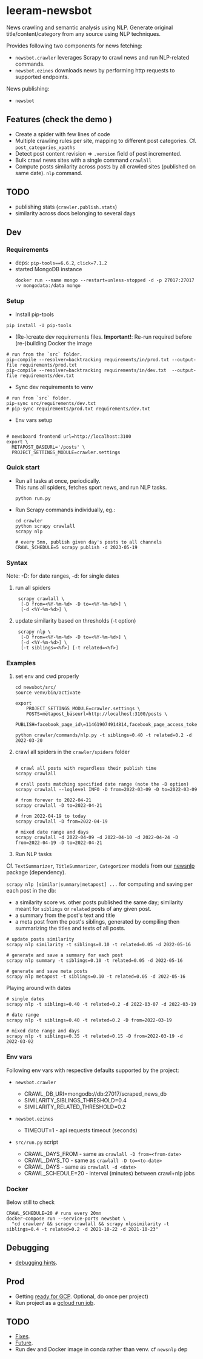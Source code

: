 # leeram-newsbot

News crawling and semantic analysis using NLP. 
Generate original title/content/category from any source using NLP techniques.

Provides following two components for news fetching:
* `newsbot.crawler` leverages Scrapy to crawl news and run NLP-related commands.
* `newsbot.ezines` downloads news by performing http requests to supported endpoints.

News publishing:
* `newsbot`


## Features (check the demo )
- Create a spider with few lines of code
- Multiple crawling rules per site, mapping to different post categories.
  Cf. `post_categories_xpaths`
- Detect post content revision => `.version` field of post incremented.
- Bulk crawl news sites with a single command `crawlall`
- Compute posts similarity across posts by all crawled sites (published on same date). 
  `nlp` command.

## TODO

- publishing stats (`crawler.publish.stats`)
- similarity across docs belonging to several days 


## Dev


### Requirements

* deps: `pip-tools==6.6.2`, `click=7.1.2` 
* started MongoDB instance
    ```shell
    docker run --name mongo --restart=unless-stopped -d -p 27017:27017  -v mongodata:/data mongo 
    ```

### Setup

* Install pip-tools
```shell
pip install -U pip-tools
```

* (Re-)create dev requirements files. 
**Important!**: Re-run required before (re-)building Docker the image
```shell
# run from the `src` folder.
pip-compile --resolver=backtracking requirements/in/prod.txt --output-file requirements/prod.txt 
pip-compile --resolver=backtracking requirements/in/dev.txt  --output-file requirements/dev.txt 
```
* Sync dev requirements to venv
```shell
# run from `src` folder.
pip-sync src/requirements/dev.txt 
# pip-sync requirements/prod.txt requirements/dev.txt
```
* Env vars setup

```shell

# newsboard frontend url=http://localhost:3100
export \
  METAPOST_BASEURL='/posts' \
  PROJECT_SETTINGS_MODULE=crawler.settings
```


### Quick start

* Run all tasks at once, periodically. \
This runs all spiders, fetches sport news, and run NLP tasks.
    ```shell
    python run.py
    ```
  
* Run Scrapy commands individually, eg.:
    ```shell
    cd crawler 
    python scrapy crawlall 
    scrapy nlp
    
    # every 5mn, publish given day's posts to all channels  
    CRAWL_SCHEDULE=5 scrapy publish -d 2023-05-19

    ```

### Syntax

Note: -D: for date ranges, -d: for single dates


1. run all spiders
    ```  
     scrapy crawlall \
      [-D from=<%Y-%m-%d> -D to=<%Y-%m-%d>] \ 
      [-d <%Y-%m-%d>] \
    ```

2. update similarity based on thresholds (-t option)
    ```  
     scrapy nlp \
      [-D from=<%Y-%m-%d> -D to=<%Y-%m-%d>] \ 
      [-d <%Y-%m-%d>] \
      [-t siblings=<%f>] [-t related=<%f>]
    ```

### Examples

1. set env and cwd properly
    ```shell
    cd newsbot/src/
    source venv/bin/activate
   
    export 
        PROJECT_SETTINGS_MODULE=crawler.settings \
        POSTS=metapost_baseurl=http://localhost:3100/posts \
        PUBLISH=facebook_page_id\=114619074914814,facebook_page_access_token\=EAAwyeRawKuUBANX0rMywMrLHHgZAQbT90pddXLp8jZBaZBfM6YP0AWGWHnk4SppELnjTt3vCJtZBcJbZCJkWpoWSwez77uQaZAkJx6WUrO7MQJUmfToHPro1h691V1E55AAOUEXhSK6xrPYMaSWEhC8tQ6qZAHDhMfJNgtrQJhQTrfZBMaa2fRu6
    
    python crawler/commands/nlp.py -t siblings=0.40 -t related=0.2 -d 2022-03-20

    ```

2. crawl all spiders in the `crawler/spiders` folder
    ```shell
    
    # crawl all posts with regardless their publish time  
    scrapy crawlall
    
    # crall posts matching specified date range (note the -D option)
    scrapy crawlall --loglevel INFO -D from=2022-03-09 -D to=2022-03-09 
    
    # from forever to 2022-04-21
    scrapy crawlall -D to=2022-04-21
    
    # from 2022-04-19 to today
    scrapy crawlall -D from=2022-04-19
    
    # mixed date range and days
    scrapy crawlall -d 2022-04-09 -d 2022-04-10 -d 2022-04-24 -D from=2022-04-19 -D to=2022-04-21          
    ```

3. Run NLP tasks

Cf. `TextSummarizer`, `TitleSummarizer`, `Categorizer` models from our
[newsnlp](https://github.com/techoutlooks/newsnlp.git) package (dependency).

`scrapy nlp [similar|summary|metapost] ...` for computing and saving per each post in the db:
- a similarity score vs. other posts published the same day;
  similarity meant for `siblings` or `related` posts of any given post.
- a summary from the post's text and title
- a meta post from the post's siblings, generated by compiling then summarizing the titles and
  texts of all posts.


```shell
# update posts similarity
scrapy nlp similarity -t siblings=0.10 -t related=0.05 -d 2022-05-16

# generate and save a summary for each post
scrapy nlp summary -t siblings=0.10 -t related=0.05 -d 2022-05-16

# generate and save meta posts
scrapy nlp metapost -t siblings=0.10 -t related=0.05 -d 2022-05-16
```


Playing around with dates

```shell
# single dates
scrapy nlp -t siblings=0.40 -t related=0.2 -d 2022-03-07 -d 2022-03-19  

# date range 
scrapy nlp -t siblings=0.40 -t related=0.2 -D from=2022-03-19            

# mixed date range and days
scrapy nlp -t siblings=0.35 -t related=0.15 -D from=2022-03-19 -d 2022-03-02

```

### Env vars

Following env vars with respective defaults supported by the project: 

* `newsbot.crawler`
  - CRAWL_DB_URI=mongodb://db:27017/scraped_news_db
  - SIMILARITY_SIBLINGS_THRESHOLD=0.4
  - SIMILARITY_RELATED_THRESHOLD=0.2


* `newsbot.ezines` 
  - TIMEOUT=1 - api requests timeout (seconds)


* `src/run.py` script
  - CRAWL_DAYS_FROM - same as `crawlall -D from=<from-date>`
  - CRAWL_DAYS_TO - same as `crawlall -D to=<to-date>`
  - CRAWL_DAYS - same as `crawlall -d <date>`
  - CRAWL_SCHEDULE=20 - interval (minutes) between crawl+nlp jobs

### Docker

Below still to check

```shell
CRAWL_SCHEDULE=20 # runs every 20mn
docker-compose run --service-ports newsbot \
  "cd crawler/ && scrapy crawlall && scrapy nlpsimilarity -t siblings=0.4 -t related=0.2 -d 2021-10-22 -d 2021-10-23"
```


## Debugging

* [debugging hints](./doc/debug.md).


## Prod

* Getting [ready for GCP](./doc/gcloud-init.md). Optional, do once per project) 
* Run project as a [gcloud run job](./doc/gcloud.md).


## TODO

* [Fixes](./doc/todo.md#fixme).
* [Future](./doc/todo.md#todo).
* Run dev and Docker image in conda rather than venv. cf `newsnlp` dep

